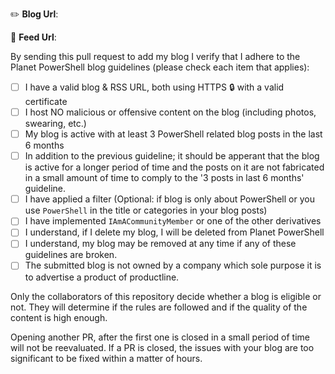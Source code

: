 <!--
If you are submitting a new blog please read and check the boxes below.
 -->

:pencil2: **Blog Url**: <!-- example: https://example.com -->

:scroll: **Feed Url**: <!-- example: https://example.com/feed.rss -->

By sending this pull request to add my blog I verify that I adhere to the Planet PowerShell blog guidelines (please check each item that applies):

- [ ] I have a valid blog & RSS URL, both using HTTPS :lock: with a valid certificate
- [ ] I host NO malicious or offensive content on the blog (including photos, swearing, etc.)
- [ ] My blog is active with at least 3 PowerShell related blog posts in the last 6 months
- [ ] In addition to the previous guideline; it should be apperant that the blog is active for a longer period of time and the posts on it are not fabricated in a small amount of time to comply to the '3 posts in last 6 months' guideline.
- [ ] I have applied a filter (Optional: if blog is only about PowerShell or you use `PowerShell` in the title or categories in your blog posts)
- [ ] I have implemented `IAmACommunityMember` or one of the other derivatives
- [ ] I understand, if I delete my blog, I will be deleted from Planet PowerShell
- [ ] I understand, my blog may be removed at any time if any of these guidelines are broken.
- [ ] The submitted blog is not owned by a company which sole purpose it is to advertise a product of productline.

Only the collaborators of this repository decide whether a blog is eligible or not. They will determine if the rules are followed and if the quality of the content is high enough. 

Opening another PR, after the first one is closed in a small period of time will not be reevaluated. If a PR is closed, the issues with your blog are too significant to be fixed within a matter of hours.
